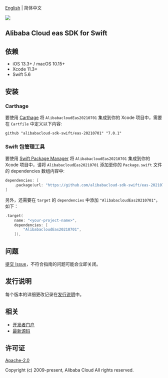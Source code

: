 [English](README.md) | 简体中文

![](https://aliyunsdk-pages.alicdn.com/icons/AlibabaCloud.svg)

## Alibaba Cloud eas SDK for Swift

## 依赖

- iOS 13.3+ / macOS 10.15+
- Xcode 11.3+
- Swift 5.6

## 安装

### Carthage

要使用 [Carthage](https://github.com/Carthage/Carthage) 将 `AlibabacloudEas20210701` 集成到你的 Xcode 项目中，需要在 `Cartfile` 中定义以下内容:

```ogdl
github "alibabacloud-sdk-swift/eas-20210701" "7.0.1"
```

### Swift 包管理工具

要使用 [Swift Package Manager](https://swift.org/package-manager/) 将 `AlibabacloudEas20210701` 集成到你的 Xcode 项目中，请将 `AlibabacloudEas20210701` 添加至你的 `Package.swift` 文件的 dependencies 数组内容中:

```swift
dependencies: [
    .package(url: "https://github.com/alibabacloud-sdk-swift/eas-20210701.git", from: "7.0.1")
]
```

另外，还需要在 `target` 的 `dependencies` 中添加 `"AlibabacloudEas20210701"`，如下：

```swift
.target(
    name: "<your-project-name>",
    dependencies: [
        "AlibabacloudEas20210701",
    ]),
```

## 问题

[提交 Issue](https://github.com/alibabacloud-sdk-swift/eas-20210701/issues/new)，不符合指南的问题可能会立即关闭。

## 发行说明

每个版本的详细更改记录在[发行说明](./ChangeLog.txt)中。

## 相关

* [开发者门户](https://next.api.aliyun.com/home)
* [最新源码](https://github.com/alibabacloud-sdk-swift/eas-20210701)

## 许可证

[Apache-2.0](http://www.apache.org/licenses/LICENSE-2.0)

Copyright (c) 2009-present, Alibaba Cloud All rights reserved.
